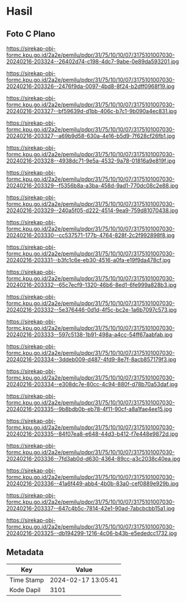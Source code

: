 # Hasil

## Foto C Plano

https://sirekap-obj-formc.kpu.go.id/2a2e/pemilu/pdpr/31/75/10/10/07/3175101007030-20240216-203324--26402d74-c198-4dc7-9abe-0e89da593201.jpg

https://sirekap-obj-formc.kpu.go.id/2a2e/pemilu/pdpr/31/75/10/10/07/3175101007030-20240216-203326--2476f9da-0097-4bd8-8f24-b2dff0968f19.jpg

https://sirekap-obj-formc.kpu.go.id/2a2e/pemilu/pdpr/31/75/10/10/07/3175101007030-20240216-203327--bf59639d-d1bb-406c-b7c1-9b090a4ec831.jpg

https://sirekap-obj-formc.kpu.go.id/2a2e/pemilu/pdpr/31/75/10/10/07/3175101007030-20240216-203327--a69b9d58-630a-4e16-b5d9-7f628cf26fb1.jpg

https://sirekap-obj-formc.kpu.go.id/2a2e/pemilu/pdpr/31/75/10/10/07/3175101007030-20240216-203328--4938dc71-9e5a-4532-9a78-01816a9e819f.jpg

https://sirekap-obj-formc.kpu.go.id/2a2e/pemilu/pdpr/31/75/10/10/07/3175101007030-20240216-203329--f5356b8a-a3ba-458d-9ad1-770dc08c2e88.jpg

https://sirekap-obj-formc.kpu.go.id/2a2e/pemilu/pdpr/31/75/10/10/07/3175101007030-20240216-203329--240a5f05-d222-4514-9ea9-759d81070438.jpg

https://sirekap-obj-formc.kpu.go.id/2a2e/pemilu/pdpr/31/75/10/10/07/3175101007030-20240216-203330--cc537571-177b-4764-828f-2c2f992898f8.jpg

https://sirekap-obj-formc.kpu.go.id/2a2e/pemilu/pdpr/31/75/10/10/07/3175101007030-20240216-203331--b3fc1c6e-eb30-4516-a0fa-e19f9da478cf.jpg

https://sirekap-obj-formc.kpu.go.id/2a2e/pemilu/pdpr/31/75/10/10/07/3175101007030-20240216-203332--65c7ecf9-1320-46b6-8ed1-6fe999a828b3.jpg

https://sirekap-obj-formc.kpu.go.id/2a2e/pemilu/pdpr/31/75/10/10/07/3175101007030-20240216-203332--5e376446-0d1d-4f5c-bc2e-1a6b7097c573.jpg

https://sirekap-obj-formc.kpu.go.id/2a2e/pemilu/pdpr/31/75/10/10/07/3175101007030-20240216-203333--597c5138-1b91-498a-a4cc-54ff67aabfab.jpg

https://sirekap-obj-formc.kpu.go.id/2a2e/pemilu/pdpr/31/75/10/10/07/3175101007030-20240216-203334--3ddeb009-d487-4fd9-8e7f-8acb857179f3.jpg

https://sirekap-obj-formc.kpu.go.id/2a2e/pemilu/pdpr/31/75/10/10/07/3175101007030-20240216-203334--e308dc7e-80cc-4c94-880f-d78b70a53daf.jpg

https://sirekap-obj-formc.kpu.go.id/2a2e/pemilu/pdpr/31/75/10/10/07/3175101007030-20240216-203335--9b8bdb0b-eb78-4f11-90cf-a8a1fae4ee15.jpg

https://sirekap-obj-formc.kpu.go.id/2a2e/pemilu/pdpr/31/75/10/10/07/3175101007030-20240216-203335--84f07ea8-e648-44d3-b412-f7e448e9872d.jpg

https://sirekap-obj-formc.kpu.go.id/2a2e/pemilu/pdpr/31/75/10/10/07/3175101007030-20240216-203336--7fd3ab0d-d630-4364-89cc-a3c2038c40ea.jpg

https://sirekap-obj-formc.kpu.go.id/2a2e/pemilu/pdpr/31/75/10/10/07/3175101007030-20240216-203336--41a6f449-abb4-4b0b-83a0-cef0889e929b.jpg

https://sirekap-obj-formc.kpu.go.id/2a2e/pemilu/pdpr/31/75/10/10/07/3175101007030-20240216-203337--647c4b5c-7814-42e1-90ad-7abcbcbb15a1.jpg

https://sirekap-obj-formc.kpu.go.id/2a2e/pemilu/pdpr/31/75/10/10/07/3175101007030-20240216-203325--db194299-1216-4c06-b43b-e5ededcc1732.jpg


## Metadata

| Key        | Value               |
| ---------- | ------------------- |
| Time Stamp | 2024-02-17 13:05:41 |
| Kode Dapil | 3101                |



